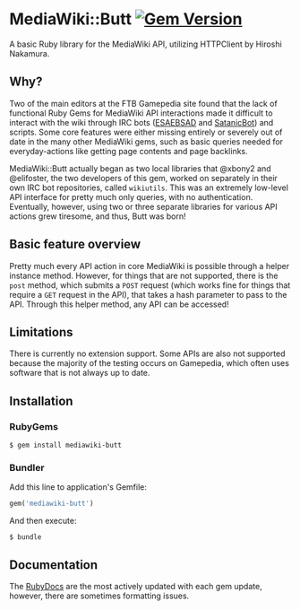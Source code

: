 # MediaWiki::Butt [![Gem Version](https://badge.fury.io/rb/mediawiki-butt.svg)](https://badge.fury.io/rb/mediawiki-butt) 
A basic Ruby library for the MediaWiki API, utilizing HTTPClient by Hiroshi Nakamura.

## Why?
Two of the main editors at the FTB Gamepedia site found that the lack of functional Ruby Gems for MediaWiki API interactions made it difficult to interact with the wiki through IRC bots ([ESAEBSAD](https://github.com/xbony2/Experimental-Self-Aware-Electronic-Based-Space-Analyzing-Droid) and [SatanicBot](https://github.com/FTB-Gamepedia/SatanicBot)) and scripts. Some core features were either missing entirely or severely out of date in the many other MediaWiki gems, such as basic queries needed for everyday-actions like getting page contents and page backlinks.

MediaWiki::Butt actually began as two local libraries that @xbony2 and @elifoster, the two developers of this gem, worked on separately in their own IRC bot repositories, called `wikiutils`. This was an extremely low-level API interface for pretty much only queries, with no authentication. Eventually, however, using two or three separate libraries for various API actions grew tiresome, and thus, Butt was born!

## Basic feature overview
Pretty much every API action in core MediaWiki is possible through a helper instance method. However, for things that are not supported, there is the `post` method, which submits a `POST` request (which works fine for things that require a `GET` request in the API), that takes a hash parameter to pass to the API. Through this helper method, any API can be accessed!

## Limitations
There is currently no extension support. Some APIs are also not supported because the majority of the testing occurs on Gamepedia, which often uses software that is not always up to date.

## Installation
### RubyGems
```shell
$ gem install mediawiki-butt
```

### Bundler
Add this line to application's Gemfile:

```ruby
gem('mediawiki-butt')
```

And then execute:
```shell
$ bundle
```

## Documentation
The [RubyDocs](http://www.rubydoc.info/gems/mediawiki-butt) are the most actively updated with each gem update, however, there are sometimes formatting issues.
